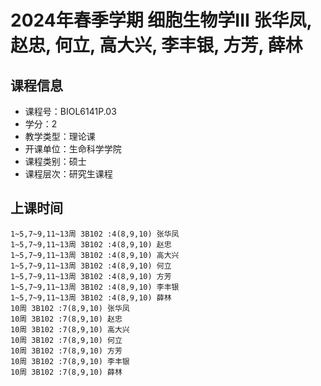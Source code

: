# 2024年春季学期 细胞生物学III 张华凤, 赵忠, 何立, 高大兴, 李丰银, 方芳, 薛林






## 课程信息

- 课程号：BIOL6141P.03
- 学分：2
- 教学类型：理论课
- 开课单位：生命科学学院
- 课程类别：硕士
- 课程层次：研究生课程

## 上课时间

```
1~5,7~9,11~13周 3B102 :4(8,9,10) 张华凤
1~5,7~9,11~13周 3B102 :4(8,9,10) 赵忠
1~5,7~9,11~13周 3B102 :4(8,9,10) 高大兴
1~5,7~9,11~13周 3B102 :4(8,9,10) 何立
1~5,7~9,11~13周 3B102 :4(8,9,10) 方芳
1~5,7~9,11~13周 3B102 :4(8,9,10) 李丰银
1~5,7~9,11~13周 3B102 :4(8,9,10) 薛林
10周 3B102 :7(8,9,10) 张华凤
10周 3B102 :7(8,9,10) 赵忠
10周 3B102 :7(8,9,10) 高大兴
10周 3B102 :7(8,9,10) 何立
10周 3B102 :7(8,9,10) 方芳
10周 3B102 :7(8,9,10) 李丰银
10周 3B102 :7(8,9,10) 薛林
```

